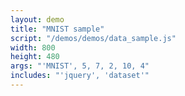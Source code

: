 ```yaml
---
layout: demo
title: "MNIST sample"
script: "/demos/demos/data_sample.js"
width: 800
height: 480
args: "'MNIST', 5, 7, 2, 10, 4"
includes: "'jquery', 'dataset'"
---
```



